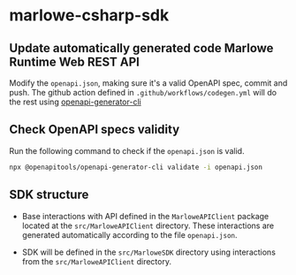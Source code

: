 # marlowe-csharp-sdk

## Update automatically generated code Marlowe Runtime Web REST API

Modify the `openapi.json`, making sure it's a valid OpenAPI spec, commit and push. The github action defined in `.github/workflows/codegen.yml` will do the rest using [openapi-generator-cli](https://openapi-generator.tech/)

## Check OpenAPI specs validity

Run the following command to check if the `openapi.json` is valid.

```sh
npx @openapitools/openapi-generator-cli validate -i openapi.json
```

## SDK structure

- Base interactions with API defined in the `MarloweAPIClient` package located at the `src/MarloweAPIClient` directory. These interactions are generated automatically according to the file `openapi.json`.

- SDK will be defined in the `src/MarloweSDK` directory using interactions from the `src/MarloweAPIClient` directory.
